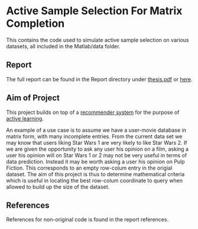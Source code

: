 Active Sample Selection For Matrix Completion
=======


This contains the code used to simulate active sample selection on various datasets, all included in the Matlab/data folder.

Report
--------

The full report can be found in the Report directory under [thesis.pdf](http://sg3510.github.io/al_proj/Report/thesis.pdf "Project Final Report") or [here](https://www.academia.edu/10376996/Active_Sample_Selection_for_Matrix_Completion).

Aim of Project
--------
This project builds on top of a [recommender system](http://en.wikipedia.org/wiki/Recommender_system "Wikipedia - Recommender System") for the purpose of [active learning](http://en.wikipedia.org/wiki/Active_learning_(machine_learning) "Wikipedia - Active Learning"). 

An example of a use case is to assume we have a user-movie database in matrix form, with many incomplete entries. From the current data set we may know that users liking Star Wars 1 are very likely to like Star Wars 2. If we are given the opportunity to ask any user his opinion on a film, asking a user his opinion will on Star Wars 1 or 2 may not be very useful in terms of data prediction. Instead it may be worth asking a user his opinion on Pulp Fiction. This corresponds to an empty row-colum entry in the origial dataset. The aim of this project is thus to determine mathematical criteria which is useful in locating the best row-colum coordinate to query when allowed to build up the size of the dataset.

References
--------
References for non-original code is found in the report references. 

